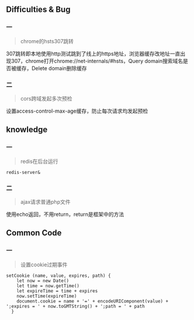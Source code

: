 ## Difficulties & Bug

### 一

> chrome的hsts307跳转

307跳转即本地使用http测试跳到了线上的https地址，浏览器缓存改地址一直出现307，chrome打开chrome://net-internals/#hsts，Query domain搜索域名是否被缓存，Delete domain删除缓存

### 二

> cors跨域发起多次预检

设置access-control-max-age缓存，防止每次请求均发起预检

## knowledge

### 一

> redis在后台运行

```
redis-server&
```

### 二

> ajax请求普通php文件

使用echo返回，不用return，return是框架中的方法

## Common Code

### 一

> 设置cookie过期事件

```
setCookie (name, value, expires, path) {
    let now = new Date()
    let time = now.getTime()
    let expireTime = time + expires
    now.setTime(expireTime)
    document.cookie = name + '=' + encodeURIComponent(value) + ';expires = ' + now.toGMTString() + ';path = ' + path
  }
```
